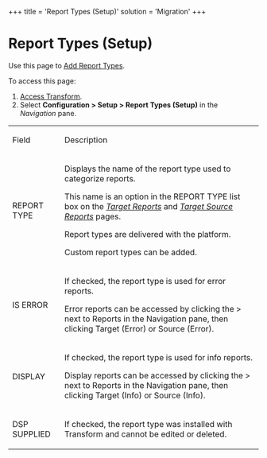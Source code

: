 +++
title = 'Report Types (Setup)'
solution = 'Migration'
+++

# Report Types (Setup)

<div class="use">

Use this page to [Add Report Types](../Config/Add_Report_Types.htm).

</div>

To access this page:

1.  [Access Transform](../Config/Access_Transform.htm).
2.  Select **Configuration \> Setup \> Report Types (Setup)** in the
    *Navigation* pane.

<table>
<tbody>
<tr class="odd">
<td><p>Field</p></td>
<td><p>Description</p></td>
</tr>
<tr class="even">
<td><p>REPORT TYPE</p></td>
<td><p>Displays the name of the report type used to categorize reports.</p>
<p>This name is an option in the REPORT TYPE list box on the <span style="font-style: italic;"><a href="Target_Reports_H.htm">Target Reports</a></span> and <span style="font-style: italic;"><a href="Target_Source_Reports_H.htm">Target Source Reports</a></span> pages.</p>
<p><span id="Report Type" class="popUpLink">Report types</span> are delivered with the platform.</p>
<p>Custom report types can be added.</p></td>
</tr>
<tr class="odd">
<td><p>IS ERROR</p></td>
<td><p>If checked, the report type is used for error reports.</p>
<p>Error reports can be accessed by clicking the &gt; next to Reports in the Navigation pane, then clicking Target (Error) or Source (Error).</p></td>
</tr>
<tr class="even">
<td><p>DISPLAY</p></td>
<td><p>If checked, the report type is used for info reports.</p>
<p>Display reports can be accessed by clicking the &gt; next to Reports in the Navigation pane, then clicking Target (Info) or Source (Info).</p></td>
</tr>
<tr class="odd">
<td><p>DSP SUPPLIED</p></td>
<td><p>If checked, the report type was installed with Transform and cannot be edited or deleted.</p></td>
</tr>
</tbody>
</table>
